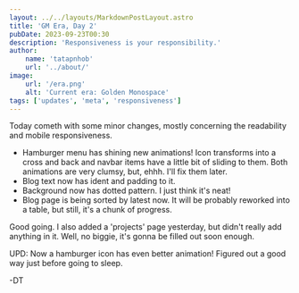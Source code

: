 ```yaml
---
layout: ../../layouts/MarkdownPostLayout.astro
title: 'GM Era, Day 2'
pubDate: 2023-09-23T00:30
description: 'Responsiveness is your responsibility.'
author:
    name: 'tatapnhob'
    url: '../about/'
image:
    url: '/era.png'
    alt: 'Current era: Golden Monospace'
tags: ['updates', 'meta', 'responsiveness']
---
```


Today cometh with some minor changes, mostly concerning the readability and mobile responsiveness.

- Hamburger menu has shining new animations! Icon transforms into a cross and back and navbar items have a little bit of sliding to them. Both animations are very clumsy, but, ehhh. I'll fix them later. 
- Blog text now has ident and padding to it. 
- Background now has dotted pattern. I just think it's neat!
- Blog page is being sorted by latest now. It will be probably reworked into a table, but still, it's a chunk of progress. 

Good going. I also added a 'projects' page yesterday, but didn't really add anything in it. Well, no biggie, it's gonna be filled out soon enough.

UPD: Now a hamburger icon has even better animation! Figured out a good way just before going to sleep.  

-DT